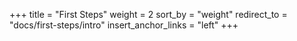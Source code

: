 +++
title = "First Steps"
weight = 2
sort_by = "weight"
redirect_to = "docs/first-steps/intro"
insert_anchor_links = "left"
+++
